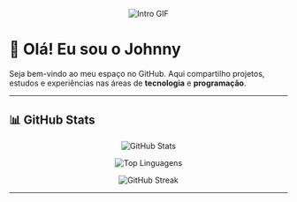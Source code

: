 <p align="center">
  <img src="https://media.makeagif.com/media/bxTCt1.gif" alt="Intro GIF" />
</p>

# 👋 Olá! Eu sou o Johnny

Seja bem-vindo ao meu espaço no GitHub. Aqui compartilho projetos, estudos e experiências nas áreas de **tecnologia** e **programação**.

---

## 📊 GitHub Stats

<p align="center">
  <img src="https://github-readme-stats.vercel.app/api?username=alt227314&show_icons=true&theme=github_dark&count_private=true&hide_rank=false" alt="GitHub Stats" />
</p>

<p align="center">
  <img src="https://github-readme-stats.vercel.app/api/top-langs/?username=alt227314&layout=compact&theme=github_dark" alt="Top Linguagens" />
</p>

<p align="center">
  <img src="https://github-readme-streak-stats.herokuapp.com/?user=alt227314&theme=github-dark&hide_border=false" alt="GitHub Streak" />
</p>

---

